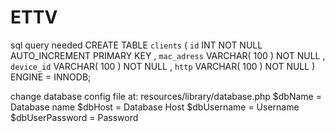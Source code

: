 # ETTV

sql query needed 
CREATE TABLE  `clients` (
`id` INT NOT NULL AUTO_INCREMENT PRIMARY KEY ,
`mac_adress` VARCHAR( 100 ) NOT NULL ,
`device_id` VARCHAR( 100 ) NOT NULL ,
`http` VARCHAR( 100 ) NOT NULL
) ENGINE = INNODB;


change database config file at: resources/library/database.php
$dbName = Database name
$dbHost = Database Host
$dbUsername = Username
$dbUserPassword = Password
